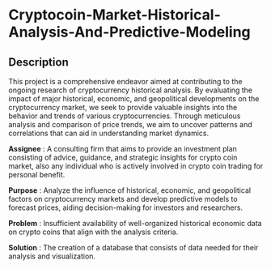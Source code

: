 # Cryptocoin-Market-Historical-Analysis-And-Predictive-Modeling
## Description

This project is a comprehensive endeavor aimed at contributing to the ongoing research of cryptocurrency historical analysis. By evaluating the impact of major historical, economic, and geopolitical developments on the cryptocurrency market, we seek to provide valuable insights into the behavior and trends of various cryptocurrencies. Through meticulous analysis and comparison of price trends, we aim to uncover patterns and correlations that can aid in understanding market dynamics.

**Assignee** : A consulting firm that aims to provide an investment plan consisting of advice, guidance, and strategic insights for crypto coin market, also any individual who is actively involved in crypto coin trading for personal benefit.

**Purpose** : Analyze the influence of historical, economic, and geopolitical factors on cryptocurrency markets and develop predictive models to forecast prices, aiding decision-making for investors and researchers.

**Problem** : Insufficient availability of well-organized historical economic data on crypto coins that align with the analysis criteria.

**Solution** : The creation of a database that consists of data needed for their analysis and visualization.
